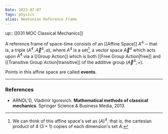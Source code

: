 ```yaml
---
Date: 2023-07-07
Tags: physics
alias: Newtonian Reference Frame
---
```

up:: [[031 MOC Classical Mechanics]]

A reference frame of space-time consists of an [[Affine Space]] $A^4$ ─ that is, a triple $(A^4, \vec{A}^4, \alpha)$, where $A^4$ is a set[^1], a vector space $\vec{A}^4$ which acts upon $A^4$ via a [[Group Action]] which is both [[Free Group Action|free]] and [[Transitive Group Action|transitive]] of the additive group $(\vec{A}^4, +)$.

Points in this affine space are called **events**.

---
### References
- ARNOL'D, Vladimir Igorevich. **Mathematical methods of classical mechanics**. Springer Science & Business Media, 2013.

[^1]: We can think of this affine space's set as $(A)^4$, that is, the cartesian product of $4$ ($3+1$) copies of each dimension's set $A$.